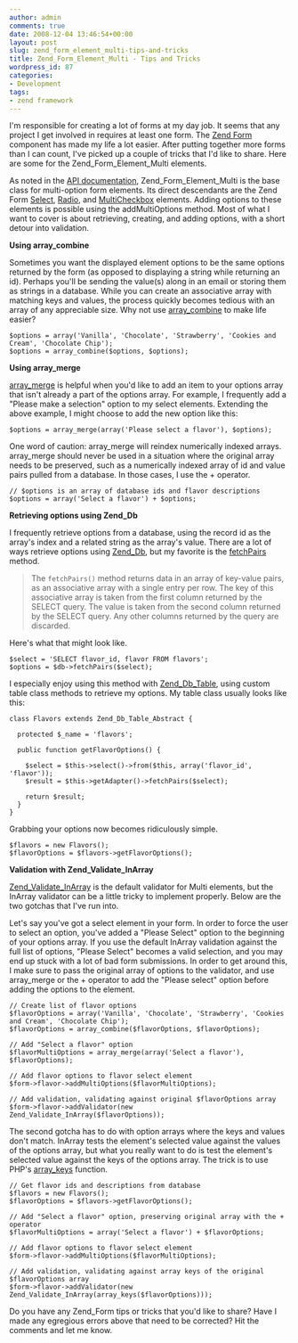 ```yaml
---
author: admin
comments: true
date: 2008-12-04 13:46:54+00:00
layout: post
slug: zend_form_element_multi-tips-and-tricks
title: Zend_Form_Element_Multi - Tips and Tricks
wordpress_id: 87
categories:
- Development
tags:
- zend framework
---
```


I'm responsible for creating a lot of forms at my day job.  It seems that any project I get involved in requires at least one form.  The [Zend Form](http://framework.zend.com/manual/en/zend.form.html) component has made my life a lot easier.  After putting together more forms than I can count, I've picked up a couple of tricks that I'd like to share.  Here are some for the Zend_Form_Element_Multi elements.

As noted in the [API documentation](http://framework.zend.com/apidoc/core/), Zend_Form_Element_Multi is the base class for multi-option form elements.  Its direct descendants are the Zend Form [Select](http://framework.zend.com/manual/en/zend.form.standardElements.html#zend.form.standardElements.select), [Radio](http://framework.zend.com/manual/en/zend.form.standardElements.html#zend.form.standardElements.radio), and [MultiCheckbox](http://framework.zend.com/manual/en/zend.form.standardElements.html#zend.form.standardElements.multiCheckbox) elements.  Adding options to these elements is possible using the addMultiOptions method.  Most of what I want to cover is about retrieving, creating, and adding options, with a short detour into validation.

**Using array_combine**

Sometimes you want the displayed element options to be the same options returned by the form (as opposed to displaying a string while returning an id).  Perhaps you'll be sending the value(s) along in an email or storing them as strings in a database.  While you can create an associative array with matching keys and values, the process quickly becomes tedious with an array of any appreciable size.  Why not use [array_combine](http://us.php.net/array_combine) to make life easier?

    
    $options = array('Vanilla', 'Chocolate', 'Strawberry', 'Cookies and Cream', 'Chocolate Chip');
    $options = array_combine($options, $options);


**Using array_merge**

[array_merge](http://us.php.net/array_merge) is helpful when you'd like to add an item to your options array that isn't already a part of the options array.  For example, I frequently add a "Please make a selection" option to my select elements.  Extending the above example, I might choose to add the new option like this:

    
    $options = array_merge(array('Please select a flavor'), $options);


One word of caution: array_merge will reindex numerically indexed arrays.  array_merge should never be used in a situation where the original array needs to be preserved, such as a numerically indexed array of id and value pairs pulled from a database.  In those cases, I use the + operator.

    
    // $options is an array of database ids and flavor descriptions
    $options = array('Select a flavor') + $options;


**Retrieving options using Zend_Db**

I frequently retrieve options from a database, using the record id as the array's index and a related string as the array's value.  There are a lot of ways retrieve options using [Zend_Db](http://framework.zend.com/manual/en/zend.db.html), but my favorite is the [fetchPairs](http://framework.zend.com/manual/en/zend.db.html#zend.db.adapter.select.fetchpairs) method.


> The `fetchPairs()` method returns data in an array                 of key-value pairs, as an associative array with a single entry                 per row.  The key of this associative array is taken from the                 first column returned by the SELECT query.  The value is taken                 from the second column returned by the SELECT query.  Any other                 columns returned by the query are discarded.


Here's what that might look like.

    
    $select = 'SELECT flavor_id, flavor FROM flavors';
    $options = $db->fetchPairs($select);


I especially enjoy using this method with [Zend_Db_Table](http://framework.zend.com/manual/en/zend.db.table.html), using custom table class methods to retrieve my options.  My table class usually looks like this:

    
    class Flavors extends Zend_Db_Table_Abstract {
    
      protected $_name = 'flavors';
    
      public function getFlavorOptions() {
    
        $select = $this->select()->from($this, array('flavor_id', 'flavor'));
        $result = $this->getAdapter()->fetchPairs($select);
    
        return $result;
      }
    }


Grabbing your options now becomes ridiculously simple.

    
    $flavors = new Flavors();
    $flavorOptions = $flavors->getFlavorOptions();


**Validation with Zend_Validate_InArray**

[Zend_Validate_InArray](http://framework.zend.com/manual/en/zend.validate.set.html#zend.validate.set.in_array) is the default validator for Multi elements, but the InArray validator can be a little tricky to implement properly.  Below are the two gotchas that I've run into.

Let's say you've got a select element in your form.  In order to force the user to select an option, you've added a "Please Select" option to the beginning of your options array.  If you use the default InArray validation against the full list of options, "Please Select" becomes a valid selection, and you may end up stuck with a lot of bad form submissions.  In order to get around this, I make sure to pass the original array of options to the validator, and use array_merge or the + operator to add the "Please select" option before adding the options to the element.

    
    // Create list of flavor options
    $flavorOptions = array('Vanilla', 'Chocolate', 'Strawberry', 'Cookies and Cream', 'Chocolate Chip');
    $flavorOptions = array_combine($flavorOptions, $flavorOptions);
    
    // Add "Select a flavor" option
    $flavorMultiOptions = array_merge(array('Select a flavor'), $flavorOptions);
    
    // Add flavor options to flavor select element
    $form->flavor->addMultiOptions($flavorMultiOptions);
    
    // Add validation, validating against original $flavorOptions array
    $form->flavor->addValidator(new Zend_Validate_InArray($flavorOptions));


The second gotcha has to do with option arrays where the keys and values don't match.  InArray tests the element's selected value against the values of the options array, but what you really want to do is test the element's selected value against the keys of the options array.  The trick is to use PHP's [array_keys](http://us.php.net/array_keys) function.

    
    // Get flavor ids and descriptions from database
    $flavors = new Flavors();
    $flavorOptions = $flavors->getFlavorOptions();
    
    // Add "Select a flavor" option, preserving original array with the + operator
    $flavorMultiOptions = array('Select a flavor') + $flavorOptions;
    
    // Add flavor options to flavor select element
    $form->flavor->addMultiOptions($flavorMultiOptions);
    
    // Add validation, validating against array keys of the original $flavorOptions array
    $form->flavor->addValidator(new Zend_Validate_InArray(array_keys($flavorOptions)));


Do you have any Zend_Form tips or tricks that you'd like to share?  Have I made any egregious errors above that need to be corrected?  Hit the comments and let me know.
